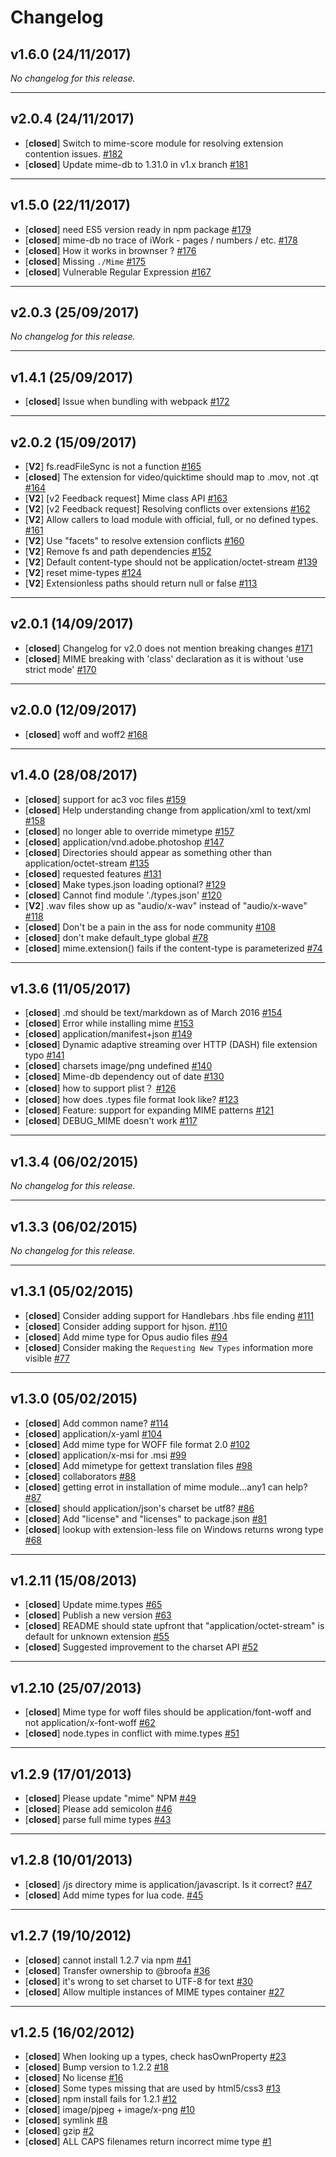 # Changelog## v1.6.0 (24/11/2017)*No changelog for this release.*---## v2.0.4 (24/11/2017)- [**closed**] Switch to mime-score module for resolving extension contention issues. [#182](https://github.com/broofa/node-mime/issues/182)- [**closed**] Update mime-db to 1.31.0 in v1.x branch [#181](https://github.com/broofa/node-mime/issues/181)---## v1.5.0 (22/11/2017)- [**closed**] need ES5 version ready in npm package [#179](https://github.com/broofa/node-mime/issues/179)- [**closed**] mime-db no trace of iWork - pages / numbers / etc. [#178](https://github.com/broofa/node-mime/issues/178)- [**closed**] How it works in brownser ? [#176](https://github.com/broofa/node-mime/issues/176)- [**closed**] Missing `./Mime` [#175](https://github.com/broofa/node-mime/issues/175)- [**closed**] Vulnerable Regular Expression [#167](https://github.com/broofa/node-mime/issues/167)---## v2.0.3 (25/09/2017)*No changelog for this release.*---## v1.4.1 (25/09/2017)- [**closed**] Issue when bundling with webpack [#172](https://github.com/broofa/node-mime/issues/172)---## v2.0.2 (15/09/2017)- [**V2**] fs.readFileSync is not a function [#165](https://github.com/broofa/node-mime/issues/165)- [**closed**] The extension for video/quicktime should map to .mov, not .qt [#164](https://github.com/broofa/node-mime/issues/164)- [**V2**] [v2 Feedback request] Mime class API [#163](https://github.com/broofa/node-mime/issues/163)- [**V2**] [v2 Feedback request] Resolving conflicts over extensions [#162](https://github.com/broofa/node-mime/issues/162)- [**V2**] Allow callers to load module with official, full, or no defined types.  [#161](https://github.com/broofa/node-mime/issues/161)- [**V2**] Use "facets" to resolve extension conflicts [#160](https://github.com/broofa/node-mime/issues/160)- [**V2**] Remove fs and path dependencies [#152](https://github.com/broofa/node-mime/issues/152)- [**V2**] Default content-type should not be application/octet-stream [#139](https://github.com/broofa/node-mime/issues/139)- [**V2**] reset mime-types [#124](https://github.com/broofa/node-mime/issues/124)- [**V2**] Extensionless paths should return null or false [#113](https://github.com/broofa/node-mime/issues/113)---## v2.0.1 (14/09/2017)- [**closed**] Changelog for v2.0 does not mention breaking changes [#171](https://github.com/broofa/node-mime/issues/171)- [**closed**] MIME breaking with 'class' declaration as it is without 'use strict mode' [#170](https://github.com/broofa/node-mime/issues/170)---## v2.0.0 (12/09/2017)- [**closed**] woff and woff2 [#168](https://github.com/broofa/node-mime/issues/168)---## v1.4.0 (28/08/2017)- [**closed**] support for ac3 voc files [#159](https://github.com/broofa/node-mime/issues/159)- [**closed**] Help understanding change from application/xml to text/xml [#158](https://github.com/broofa/node-mime/issues/158)- [**closed**] no longer able to override mimetype [#157](https://github.com/broofa/node-mime/issues/157)- [**closed**] application/vnd.adobe.photoshop [#147](https://github.com/broofa/node-mime/issues/147)- [**closed**] Directories should appear as something other than application/octet-stream [#135](https://github.com/broofa/node-mime/issues/135)- [**closed**] requested features [#131](https://github.com/broofa/node-mime/issues/131)- [**closed**] Make types.json loading optional? [#129](https://github.com/broofa/node-mime/issues/129)- [**closed**] Cannot find module './types.json' [#120](https://github.com/broofa/node-mime/issues/120)- [**V2**] .wav files show up as "audio/x-wav" instead of "audio/x-wave" [#118](https://github.com/broofa/node-mime/issues/118)- [**closed**] Don't be a pain in the ass for node community [#108](https://github.com/broofa/node-mime/issues/108)- [**closed**] don't make default_type global [#78](https://github.com/broofa/node-mime/issues/78)- [**closed**] mime.extension() fails if the content-type is parameterized [#74](https://github.com/broofa/node-mime/issues/74)---## v1.3.6 (11/05/2017)- [**closed**] .md should be text/markdown as of March 2016 [#154](https://github.com/broofa/node-mime/issues/154)- [**closed**] Error while installing mime [#153](https://github.com/broofa/node-mime/issues/153)- [**closed**] application/manifest+json [#149](https://github.com/broofa/node-mime/issues/149)- [**closed**] Dynamic adaptive streaming over HTTP (DASH) file extension typo [#141](https://github.com/broofa/node-mime/issues/141)- [**closed**] charsets image/png undefined [#140](https://github.com/broofa/node-mime/issues/140)- [**closed**] Mime-db dependency out of date [#130](https://github.com/broofa/node-mime/issues/130)- [**closed**] how to support plist？ [#126](https://github.com/broofa/node-mime/issues/126)- [**closed**] how does .types file format look like? [#123](https://github.com/broofa/node-mime/issues/123)- [**closed**] Feature: support for expanding MIME patterns [#121](https://github.com/broofa/node-mime/issues/121)- [**closed**] DEBUG_MIME doesn't work [#117](https://github.com/broofa/node-mime/issues/117)---## v1.3.4 (06/02/2015)*No changelog for this release.*---## v1.3.3 (06/02/2015)*No changelog for this release.*---## v1.3.1 (05/02/2015)- [**closed**] Consider adding support for Handlebars .hbs file ending [#111](https://github.com/broofa/node-mime/issues/111)- [**closed**] Consider adding support for hjson. [#110](https://github.com/broofa/node-mime/issues/110)- [**closed**] Add mime type for Opus audio files [#94](https://github.com/broofa/node-mime/issues/94)- [**closed**] Consider making the `Requesting New Types` information more visible [#77](https://github.com/broofa/node-mime/issues/77)---## v1.3.0 (05/02/2015)- [**closed**] Add common name? [#114](https://github.com/broofa/node-mime/issues/114)- [**closed**] application/x-yaml [#104](https://github.com/broofa/node-mime/issues/104)- [**closed**] Add mime type for WOFF file format 2.0 [#102](https://github.com/broofa/node-mime/issues/102)- [**closed**] application/x-msi for .msi [#99](https://github.com/broofa/node-mime/issues/99)- [**closed**] Add mimetype for gettext translation files [#98](https://github.com/broofa/node-mime/issues/98)- [**closed**] collaborators [#88](https://github.com/broofa/node-mime/issues/88)- [**closed**] getting errot in installation of mime module...any1 can help? [#87](https://github.com/broofa/node-mime/issues/87)- [**closed**] should application/json's charset be utf8? [#86](https://github.com/broofa/node-mime/issues/86)- [**closed**] Add "license" and "licenses" to package.json [#81](https://github.com/broofa/node-mime/issues/81)- [**closed**] lookup with extension-less file on Windows returns wrong type [#68](https://github.com/broofa/node-mime/issues/68)---## v1.2.11 (15/08/2013)- [**closed**] Update mime.types [#65](https://github.com/broofa/node-mime/issues/65)- [**closed**] Publish a new version [#63](https://github.com/broofa/node-mime/issues/63)- [**closed**] README should state upfront that "application/octet-stream" is default for unknown extension [#55](https://github.com/broofa/node-mime/issues/55)- [**closed**] Suggested improvement to the charset API [#52](https://github.com/broofa/node-mime/issues/52)---## v1.2.10 (25/07/2013)- [**closed**] Mime type for woff files should be application/font-woff and not application/x-font-woff [#62](https://github.com/broofa/node-mime/issues/62)- [**closed**] node.types in conflict with mime.types [#51](https://github.com/broofa/node-mime/issues/51)---## v1.2.9 (17/01/2013)- [**closed**] Please update "mime" NPM [#49](https://github.com/broofa/node-mime/issues/49)- [**closed**] Please add semicolon [#46](https://github.com/broofa/node-mime/issues/46)- [**closed**] parse full mime types [#43](https://github.com/broofa/node-mime/issues/43)---## v1.2.8 (10/01/2013)- [**closed**] /js directory mime is application/javascript. Is it correct? [#47](https://github.com/broofa/node-mime/issues/47)- [**closed**] Add mime types for lua code. [#45](https://github.com/broofa/node-mime/issues/45)---## v1.2.7 (19/10/2012)- [**closed**] cannot install 1.2.7 via npm [#41](https://github.com/broofa/node-mime/issues/41)- [**closed**] Transfer ownership to @broofa [#36](https://github.com/broofa/node-mime/issues/36)- [**closed**] it's wrong to set charset to UTF-8 for text [#30](https://github.com/broofa/node-mime/issues/30)- [**closed**] Allow multiple instances of MIME types container [#27](https://github.com/broofa/node-mime/issues/27)---## v1.2.5 (16/02/2012)- [**closed**] When looking up a types, check hasOwnProperty [#23](https://github.com/broofa/node-mime/issues/23)- [**closed**] Bump version to 1.2.2 [#18](https://github.com/broofa/node-mime/issues/18)- [**closed**] No license [#16](https://github.com/broofa/node-mime/issues/16)- [**closed**] Some types missing that are used by html5/css3 [#13](https://github.com/broofa/node-mime/issues/13)- [**closed**] npm install fails for 1.2.1 [#12](https://github.com/broofa/node-mime/issues/12)- [**closed**] image/pjpeg + image/x-png [#10](https://github.com/broofa/node-mime/issues/10)- [**closed**] symlink [#8](https://github.com/broofa/node-mime/issues/8)- [**closed**] gzip [#2](https://github.com/broofa/node-mime/issues/2)- [**closed**] ALL CAPS filenames return incorrect mime type [#1](https://github.com/broofa/node-mime/issues/1)